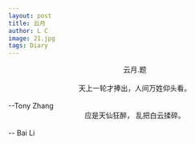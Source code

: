 ```yaml
---
layout: post
title: 云月
author: L C
image: 21.jpg
tags: Diary
---
```

<center>云月.题</center><br>

<center>天上一轮才捧出，人间万姓仰头看。</center><br>
                           --Tony Zhang <br>

<center>应是天仙狂醉， 乱把白云揉碎。</center><br>
                           -- Bai Li &nbsp;&nbsp;


    
 

